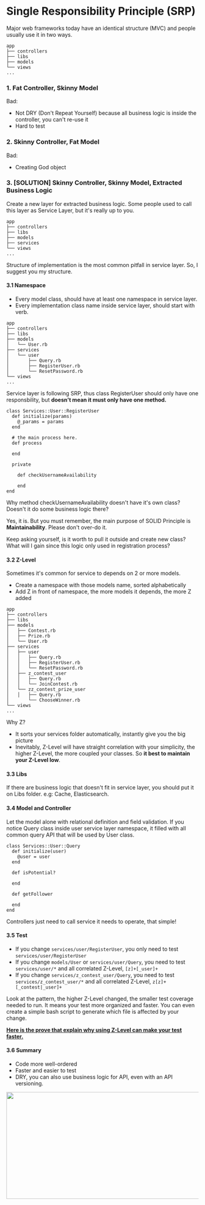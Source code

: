 # Single Responsibility Principle (SRP)
Major web frameworks today have an identical structure (MVC) and people usually use it in two ways.
```
app
├── controllers
├── libs
├── models
└── views
...
```
### 1. Fat Controller, Skinny Model

Bad:
- Not DRY (Don't Repeat Yourself) because all business logic is inside the controller, you can't re-use it
- Hard to test

### 2. Skinny Controller, Fat Model

Bad:
- Creating God object

### 3. [SOLUTION] Skinny Controller, Skinny Model, Extracted Business Logic
Create a new layer for extracted business logic. Some people used to call this layer as Service Layer, but it's really up to you.

```
app
├── controllers
├── libs
├── models
├── services
└── views
...
```
Structure of implementation is the most common pitfall in service layer. So, I suggest you my structure.

#### 3.1 Namespace

- Every model class, should have at least one namespace in service layer.
- Every implementation class name inside service layer, should start with verb.

```
app
├── controllers
├── libs
├── models
│   └── User.rb
├── services
│   └── user
│       ├── Query.rb
│       ├── RegisterUser.rb
│       └── ResetPassword.rb
└── views
...
```
Service layer is following SRP, thus class RegisterUser should only have one responsbility, but **doesn't mean it must only have one method.**

```
class Services::User::RegisterUser
  def initialize(params)
    @_params = params
  end

  # the main process here.
  def process

  end

  private

    def checkUsernameAvailability

    end
end
```
Why method checkUsernameAvailability doesn't have it's own class? Doesn't it do some business logic there?

Yes, it is. But you must remember, the main purpose of SOLID Principle is **Maintainability**. Please don't over-do it.

Keep asking yourself, is it worth to pull it outside and create new class? What will I gain since this logic only used in registration process?

#### 3.2 Z-Level

Sometimes it's common for service to depends on 2 or more models.
- Create a namespace with those models name, sorted alphabetically
- Add Z in front of namespace, the more models it depends, the more Z added
```
app
├── controllers
├── libs
├── models
│   ├── Contest.rb
│   ├── Prize.rb
│   └── User.rb
├── services
│   ├── user
│   │   ├── Query.rb
│   │   ├── RegisterUser.rb
│   │   └── ResetPassword.rb
│   ├── z_contest_user
│   │   ├── Query.rb
│   │   └── JoinContest.rb
│   └── zz_contest_prize_user
│   │   ├── Query.rb
│       └── ChooseWinner.rb
└── views
...
```

Why Z?
- It sorts your services folder automatically, instantly give you the big picture
- Inevitably, Z-Level will have straight correlation with your simplicity, the higher Z-Level, the more coupled your classes. So **it best to maintain your Z-Level low**.

#### 3.3 Libs
If there are business logic that doesn't fit in service layer, you should put it on Libs folder. e.g: Cache, Elasticsearch.

#### 3.4 Model and Controller
Let the model alone with relational definition and field validation. If you notice Query class inside user service layer namespace, it filled with all common query API that will be used by User class.

```
class Services::User::Query
  def initialize(user)
    @user = user
  end

  def isPotential?

  end

  def getFollower

  end
end
```

Controllers just need to call service it needs to operate, that simple!

#### 3.5 Test
- If you change ```services/user/RegisterUser```, you only need to test ```services/user/RegisterUser```
- If you change ```models/User``` or ```services/user/Query```, you need to test ```services/user/*``` and all correlated Z-Level, ```[z]+[_user]+```
- If you change ```services/z_contest_user/Query```, you need to test ```services/z_contest_user/*``` and all correlated Z-Level, ```z[z]+[_contest|_user]+```

Look at the pattern, the higher Z-Level changed, the smaller test coverage needed to run. It means your test more organized and faster. You can even create a simple bash script to generate which file is affected by your change.

[**Here is the prove that explain why using Z-Level can make your test faster.**](test_speed_improvement_explanation.md)

#### 3.6 Summary
- Code more well-ordered
- Faster and easier to test
- DRY, you can also use business logic for API, even with an API versioning.

<a href="url"><img src="https://cloud.githubusercontent.com/assets/1484308/9563685/acf68676-4eb6-11e5-9f22-b9fd71310367.jpg" height="280" width="800" ></a>
